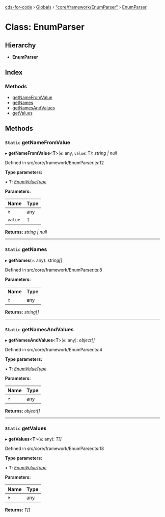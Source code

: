 [cds-for-code](../README.md) › [Globals](../globals.md) › ["core/framework/EnumParser"](../modules/_core_framework_enumparser_.md) › [EnumParser](_core_framework_enumparser_.enumparser.md)

# Class: EnumParser

## Hierarchy

* **EnumParser**

## Index

### Methods

* [getNameFromValue](_core_framework_enumparser_.enumparser.md#static-getnamefromvalue)
* [getNames](_core_framework_enumparser_.enumparser.md#static-getnames)
* [getNamesAndValues](_core_framework_enumparser_.enumparser.md#static-getnamesandvalues)
* [getValues](_core_framework_enumparser_.enumparser.md#static-getvalues)

## Methods

### `Static` getNameFromValue

▸ **getNameFromValue**<**T**>(`e`: any, `value`: T): *string | null*

Defined in src/core/framework/EnumParser.ts:12

**Type parameters:**

▪ **T**: *[EnumValueType](../modules/_core_framework_enumparser_.md#enumvaluetype)*

**Parameters:**

Name | Type |
------ | ------ |
`e` | any |
`value` | T |

**Returns:** *string | null*

___

### `Static` getNames

▸ **getNames**(`e`: any): *string[]*

Defined in src/core/framework/EnumParser.ts:8

**Parameters:**

Name | Type |
------ | ------ |
`e` | any |

**Returns:** *string[]*

___

### `Static` getNamesAndValues

▸ **getNamesAndValues**<**T**>(`e`: any): *object[]*

Defined in src/core/framework/EnumParser.ts:4

**Type parameters:**

▪ **T**: *[EnumValueType](../modules/_core_framework_enumparser_.md#enumvaluetype)*

**Parameters:**

Name | Type |
------ | ------ |
`e` | any |

**Returns:** *object[]*

___

### `Static` getValues

▸ **getValues**<**T**>(`e`: any): *T[]*

Defined in src/core/framework/EnumParser.ts:18

**Type parameters:**

▪ **T**: *[EnumValueType](../modules/_core_framework_enumparser_.md#enumvaluetype)*

**Parameters:**

Name | Type |
------ | ------ |
`e` | any |

**Returns:** *T[]*
